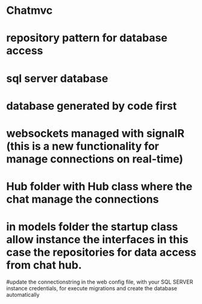 # Chatmvc

# repository pattern for database access
# sql server database
# database generated by code first
# websockets managed with signalR (this is a new functionality for manage connections on real-time)
# Hub folder with Hub class where the chat manage the connections
# in models folder the startup class allow instance the interfaces in this case the repositories for data access from chat hub.

#update the connectionstring in the web config file, with your SQL SERVER instance credentials, for execute migrations and create the database automatically